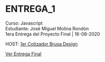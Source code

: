 # ENTREGA_1

Curso: Javascript  
Estudiante: José Miguel Molina Rondón  
1era Entrega del Proyecto Final | 16-08-2020

HOST: [1er Cotizador Brusa Design](https://jmmolinar.github.io/ENTREGA_1/index.html)  

[Ver Entrega Final](https://github.com/jmmolinar/ENTREGA_FINAL)

